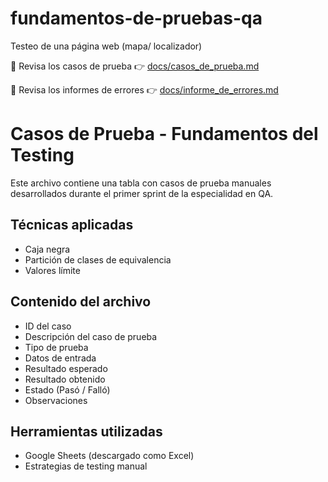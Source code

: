 # fundamentos-de-pruebas-qa
Testeo de una página web (mapa/ localizador)

📄 Revisa los casos de prueba 👉 [docs/casos_de_prueba.md](docs/casos_de_prueba.md)

📄 Revisa los informes de errores 👉 [docs/informe_de_errores.md](docs/informe_de_errores.md)

# Casos de Prueba - Fundamentos del Testing

Este archivo contiene una tabla con casos de prueba manuales desarrollados durante el primer sprint de la especialidad en QA.

## Técnicas aplicadas
- Caja negra
- Partición de clases de equivalencia
- Valores límite

## Contenido del archivo
- ID del caso
- Descripción del caso de prueba
- Tipo de prueba
- Datos de entrada
- Resultado esperado
- Resultado obtenido
- Estado (Pasó / Falló)
- Observaciones

## Herramientas utilizadas
- Google Sheets (descargado como Excel)
- Estrategias de testing manual
